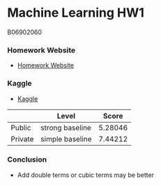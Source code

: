# Machine Learning HW1
B06902060
### Homework Website
- [Homework Website](https://colab.research.google.com/drive/131sSqmrmWXfjFZ3jWSELl8cm0Ox5ah3C)
### Kaggle
- [Kaggle](https://www.kaggle.com/c/ml2020spring-hw1/leaderboard)

|         |      Level      |  Score  |
| ------- | --------------- | ------- |
| Public  | strong baseline | 5.28046 |
| Private | simple baseline | 7.44212 |

### Conclusion
- Add double terms or cubic terms may be better
